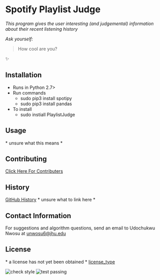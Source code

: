 # Spotify Playlist Judge
*This program gives the user interesting (and judgemental) information about their recent listening history*

*Ask yourself:*
> How cool are you? 

:sparkles:

## Installation
* Runs in Python 2.7>
* Run commands 
  * sudo pip3 install spotipy
  * sudo pip3 install pandas
* To install
  * sudo instiall PlaylistJudge

## Usage
\* unsure what this means \*

## Contributing
[Click Here For Contributers](contributions.md)

## History
[GitHub History](http://github.com/unwosu6) 
\* unsure what to link here \*

## Contact Information 
For suggestions and algorithm questions, send an email to Udochukwu Nwosu at unwosu6@jhu.edu

## License
\* a license has not yet been obtained \*
[license_type](license.md)


![check style](https://github.com/unwosu6/SEO-API-Practice/actions/workflows/check.yaml/badge.svg)
![test passing](https://github.com/unwosu6/SEO-API-Practice/actions/workflows/autotest.yaml/badge.svg)